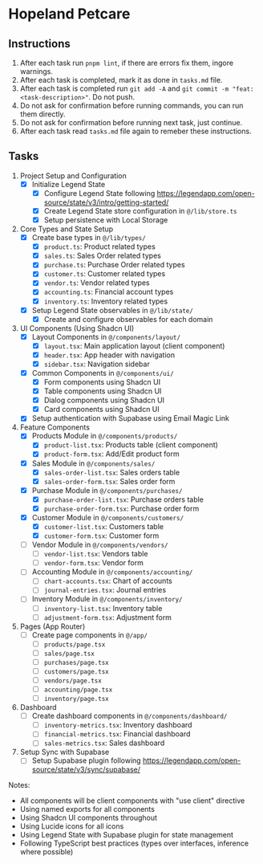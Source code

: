 # Hopeland Petcare

## Instructions

1. After each task run `pnpm lint`, if there are errors fix them, ingore warnings.
2. After each task is completed, mark it as done in `tasks.md` file.
3. After each task is completed run `git add -A` and `git commit -m "feat: <task-description>"`. Do not push.
4. Do not ask for confirmation before running commands, you can run them directly.
5. Do not ask for confirmation before running next task, just continue.
6. After each task read `tasks.md` file again to remeber these instructions.

## Tasks

1. Project Setup and Configuration
   - [x] Initialize Legend State
     - [x] Configure Legend State following https://legendapp.com/open-source/state/v3/intro/getting-started/
     - [x] Create Legend State store configuration in `@/lib/store.ts`
     - [x] Setup persistence with Local Storage

2. Core Types and State Setup
   - [x] Create base types in `@/lib/types/`
     - [x] `product.ts`: Product related types
     - [x] `sales.ts`: Sales Order related types
     - [x] `purchase.ts`: Purchase Order related types
     - [x] `customer.ts`: Customer related types
     - [x] `vendor.ts`: Vendor related types
     - [x] `accounting.ts`: Financial account types
     - [x] `inventory.ts`: Inventory related types
   - [x] Setup Legend State observables in `@/lib/state/`
     - [x] Create and configure observables for each domain

3. UI Components (Using Shadcn UI)
   - [x] Layout Components in `@/components/layout/`
     - [x] `layout.tsx`: Main application layout (client component)
     - [x] `header.tsx`: App header with navigation
     - [x] `sidebar.tsx`: Navigation sidebar
   - [x] Common Components in `@/components/ui/`
     - [x] Form components using Shadcn UI
     - [x] Table components using Shadcn UI
     - [x] Dialog components using Shadcn UI
     - [x] Card components using Shadcn UI
   - [x] Setup authentication with Supabase using Email Magic Link

4. Feature Components
   - [x] Products Module in `@/components/products/`
     - [x] `product-list.tsx`: Products table (client component)
     - [x] `product-form.tsx`: Add/Edit product form
   - [x] Sales Module in `@/components/sales/`
     - [x] `sales-order-list.tsx`: Sales orders table
     - [x] `sales-order-form.tsx`: Sales order form
   - [x] Purchase Module in `@/components/purchases/`
     - [x] `purchase-order-list.tsx`: Purchase orders table
     - [x] `purchase-order-form.tsx`: Purchase order form
   - [x] Customer Module in `@/components/customers/`
     - [x] `customer-list.tsx`: Customers table
     - [x] `customer-form.tsx`: Customer form
   - [ ] Vendor Module in `@/components/vendors/`
     - [ ] `vendor-list.tsx`: Vendors table
     - [ ] `vendor-form.tsx`: Vendor form
   - [ ] Accounting Module in `@/components/accounting/`
     - [ ] `chart-accounts.tsx`: Chart of accounts
     - [ ] `journal-entries.tsx`: Journal entries
   - [ ] Inventory Module in `@/components/inventory/`
     - [ ] `inventory-list.tsx`: Inventory table
     - [ ] `adjustment-form.tsx`: Adjustment form

5. Pages (App Router)
   - [ ] Create page components in `@/app/`
     - [ ] `products/page.tsx`
     - [ ] `sales/page.tsx`
     - [ ] `purchases/page.tsx`
     - [ ] `customers/page.tsx`
     - [ ] `vendors/page.tsx`
     - [ ] `accounting/page.tsx`
     - [ ] `inventory/page.tsx`

6. Dashboard
   - [ ] Create dashboard components in `@/components/dashboard/`
     - [ ] `inventory-metrics.tsx`: Inventory dashboard
     - [ ] `financial-metrics.tsx`: Financial dashboard
     - [ ] `sales-metrics.tsx`: Sales dashboard

7. Setup Sync with Supabase
   - [ ] Setup Supabase plugin following https://legendapp.com/open-source/state/v3/sync/supabase/

Notes:
- All components will be client components with "use client" directive
- Using named exports for all components
- Using Shadcn UI components throughout
- Using Lucide icons for all icons
- Using Legend State with Supabase plugin for state management
- Following TypeScript best practices (types over interfaces, inference where possible)
